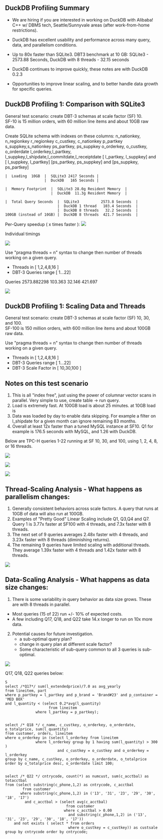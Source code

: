 ## DuckDB Profiling Summary
* We are hiring if you are interested in working on DuckDB with Alibaba!  C++ w/ DBMS tech, Seattle/Sunnyvale areas (after work-from-home restrictions).
* DuckDB has excellent usability and performance across many query, data, and parallelism conditions.
* Up to 80x faster than SQLite3. DBT3 benchmark at 10 GB:  SQLite3 - 2573.88 Seconds, DuckDB with 8 threads - 32.15 seconds
* DuckDB continues to improve quickly, these notes are with DuckDB 0.2.3

* Opportunities to improve linear scaling, and to better handle data growth for specific queries. 


## DuckDB Profiling 1: Comparison with SQLite3

General test scenario:  create DBT-3 schemas at scale factor (SF) 10.  
SF-10 is 15 million orders, with 60 million line items and about 10GB raw data.  

Create SQLite schema with indexes on these columns:
n_nationkey, n_regionkey 
r_regionkey 
c_custkey, c_nationkey
p_partkey
s_suppkey,s_nationkey
ps_partkey, ps_suppkey
o_orderkey, o_custkey, o_orderdate
l_orderkey,l_partkey,
l_suppkey,l_shipdate,l_commitdate,l_receiptdate
[ l_partkey,  l_suppkey] and [ l_suppkey,  l_partkey]
[ps_partkey, ps_suppkey] and [ps_suppkey, ps_partkey]

```
|  Loading  10GB  |  SQLite3 2417 Seconds |  
                  |  DuckDB   165 Seconds |

|  Memory Footprint  |  SQLite3 28.0g Resident Memory  |
                     |  DuckDB  11.3g Resident Memory  |

|  Total Query Seconds  |  SQLite3          2573.8 Seconds  |
                        |  DuckDB 1 thread   103.4 Seconds  |
                        |  DuckDB 8 threads   32.2 Seconds  |
100GB (instead of 10GB) |  DuckDB 8 threads  421.7 Seconds  |
```
Per-Query speedup ( x times faster ):
![](https://github.com/jtommaney/blog/blob/blog/assets/DuckDB_Speedup.png?raw=true) 


Individual timings

![](https://github.com/jtommaney/blog/blob/blog/assets/DuckDB_SQLite.png?raw=true) 


Use "pragma threads = n" syntax to change then number of threads working on a given query.  

* Threads in [ 1,2,4,8,16 ]
* DBT-3 Queries range [ 1...22]


Queries	2573.882298	103.363	32.146	421.697

![](https://github.com/jtommaney/blog/blob/blog/assets/DuckDB_SQLite.png?raw=true) 



## DuckDB Profiling 1: Scaling Data and Threads

General test scenario:  create DBT-3 schemas at scale factor (SF) 10, 30, and 100.  
SF-100 is 150 million orders, with 600 million line items and about 100GB raw data.  

Use "pragma threads = n" syntax to change then number of threads working on a given query.  

* Threads in [ 1,2,4,8,16 ]
* DBT-3 Queries range [ 1...22]
* DBT-3 Scale Factor in [ 10,30,100 ]

## Notes on this test scenario
1) This is all "index free", just using the power of columnar vector scans in parallel.  Very simple to use, create table -> run query.
2) Load is extremely fast.  At 100GB load is about 25 minutes. at 10GB load is 
3) Data was loaded by day to enable data skipping. For example a filter on l_shipdate for a given month can ignore remaining 83 months.
4) Overall at least 12x faster than a tuned MySQL instance at SF10. Q1 for example is 176.5 seconds with MySQL, and 1.26 with DuckDB.  


Below are TPC-H queries 1-22 running at SF 10, 30, and 100, using 1, 2, 4, 8, or 16 threads. 

![](https://github.com/jtommaney/blog/blob/blog/assets/DuckDB_SF10_Scaling.png?raw=true) 

![](https://github.com/jtommaney/blog/blob/blog/assets/DuckDB_SF30_Scaling.png?raw=true) 

![](https://github.com/jtommaney/blog/blob/blog/assets/DuckDB_SF100_Scaling.png?raw=true) 

## Thread-Scaling Analysis - What happens as parallelism changes:
1) Generally consistent behaviors across scale factors.  A query that runs at 10GB of data will also run at 100GB.
2) Examples of "Pretty Good" Linear Scaling include Q1, Q3,Q4 and Q7. Query 1 is 3.77x faster at SF100 with 4 threads, and 7.3x faster with 8 threads. 
3) The next set of 9 queries averages 2.48x faster with 4 threads, and 3.23x faster with 8 threads (diminishing returns).
4) The remaining 9 queries have limited scaling with additional threads.  They average 1.39x faster with 4 threads and 1.42x faster with 8 threads.

![](https://github.com/jtommaney/blog/blob/blog/assets/speedup_at_sf100.png?raw=true)



## Data-Scaling Analysis - What happens as data size changes:  
1) There is some variability in query behavior as data size grows.  These are with 8 threads in parallel.   
 - Most queries (15 of 22) run +/- 10% of expected costs.
 - A few including Q17, Q18, and Q22 take 14.x longer to run on 10x more data.  

2) Potential causes for future investigation. 
    - a sub-optimal query plan? 
    - change in query plan at different scale factor? 
    - Some characteristic of sub-query common to all 3 queries is sub-optimal.

![](https://github.com/jtommaney/blog/blob/blog/assets/Scaling_from_10_to_100.png?raw=true)	


Q17, Q18, Q22 queries below:
```
S
select /*Q17*/ sum(l_extendedprice)/7.0 as avg_yearly 
from lineitem, part 
where p_partkey = l_partkey and p_brand = 'Brand#23' and p_container = 'MED BOX' 
and l_quantity < (select 0.2*avg(l_quantity) 
                    from lineitem 
              where l_partkey = p_partkey); 


select /* Q18 */ c_name, c_custkey, o_orderkey, o_orderdate, o_totalprice, sum(l_quantity) 
from customer, orders, lineitem 
where o_orderkey in (select l_orderkey from lineitem 
		      where l_orderkey group by 1 having sum(l_quantity) > 300 ) 
                        and c_custkey = o_custkey and o_orderkey = l_orderkey 
group by c_name, c_custkey, o_orderkey, o_orderdate, o_totalprice 
order by o_totalprice desc, o_orderdate limit 100; 


select /* Q22 */ cntrycode, count(*) as numcust, sum(c_acctbal) as totacctbal 
from (select substring(c_phone,1,2) as cntrycode, c_acctbal 
        from customer 
       where substring(c_phone,1,2) in ('13', '31', '23', '29', '30', '18', '17') 
         and c_acctbal > (select avg(c_acctbal) 
                            from customer 
                           where c_acctbal > 0.00 
                             and substring(c_phone,1,2) in ('13', '31', '23', '29', '30', '18', '17')) 
    and not exists ( select * from orders 
                             where o_custkey = c_custkey)) as custsale 
group by cntrycode order by cntrycode; 
```




	
